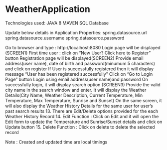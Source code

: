 # WeatherApplication

Technologies used:
JAVA 8
MAVEN
SQL Database


Update below details in Application Properties:
spring.datasource.url
spring.datasource.username
spring.datasource.password


Go to browser and type : http://localhost:8080
Login page will be displayed (SCREEN1)
First time user : click on “New User? Click here to Register” button
Registration page will be displayed(SCREEN2)
Provide email address(user name), date of birth and password(minumum 5 characters) and click on register
If User is successfully registered then it will display message “User has been registered successfully”
Click on “Go to Login Page” button
Login using email address(user name)and password
On successfully login, it will display search option (SCREEN3)
Provide the valid city name in the search window and enter.
It will display the Weather Details(City Name, Weather Description, Current Temperature, Min Temperature, Max Temperature, Sunrise and Sunset)
On the same screen, it will also display the Weather History Details for the same user for user’s past search results
13. There are Edit/Delete options provided for the each Weather History Record
14. Edit Function :
				Click on Edit and it will open the Edit form to update the Temperature and Sunrise/Sunset details and click on Update button
15. Delete Function :
				Click on delete to delete the selected record
				
				
Note : Created and updated time are local timings